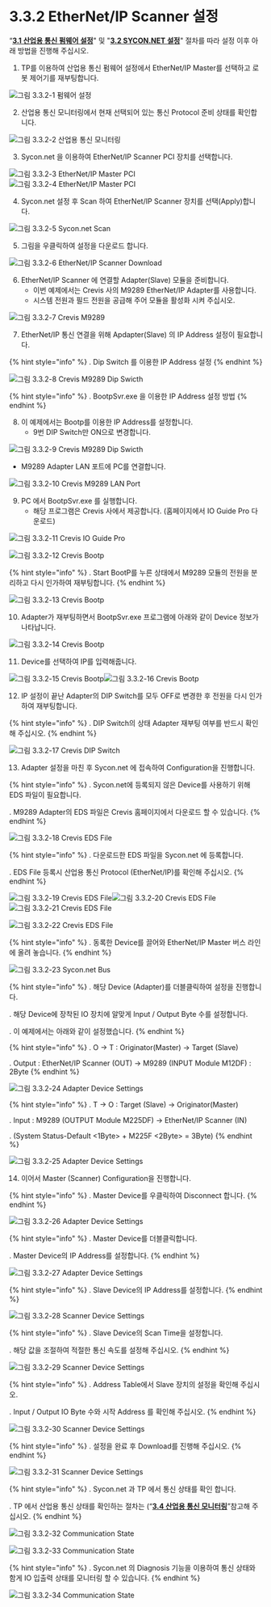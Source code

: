 ﻿# 3.3.2 EtherNet/IP Scanner 설정

“[**3.1 산업용 통신 펌웨어 설정**](../../3-settings-industrial-communication/3-1-Settings-firmware.md)" 및 "[**3.2 SYCON.NET 설정**](../../3-settings-industrial-communication/3-2-Settings-SYCON.md)" 절차를 따라 설정 이후 아래 방법을 진행해 주십시오.


1. TP를 이용하여 산업용 통신 펌웨어 설정에서 EtherNet/IP Master를 선택하고 로봇 제어기를 재부팅합니다.

![그림 3.3.2-1 펌웨어 설정](<../../_assets/3-Settings-Industrial-Communication/3.3-EtherNet-IP/2-Master_setting/image_1.png>) 

2. 산업용 통신 모니터링에서 현재 선택되어 있는 통신 Protocol 준비 상태를 확인합니다.

![그림 3.3.2-2 산업용 통신 모니터링](<../../_assets/3-Settings-Industrial-Communication/3.3-EtherNet-IP/2-Master_setting/image_2.png>) 

3. Sycon.net 을 이용하여 EtherNet/IP Scanner PCI 장치를 선택합니다.

![그림 3.3.2-3 EtherNet/IP Master PCI](<../../_assets/3-Settings-Industrial-Communication/3.3-EtherNet-IP/2-Master_setting/image_3.png>)
![그림 3.3.2-4 EtherNet/IP Master PCI](<../../_assets/3-Settings-Industrial-Communication/3.3-EtherNet-IP/2-Master_setting/image_4.png>) 

4. Sycon.net 설정 후 Scan 하여 EtherNet/IP Scanner 장치를 선택(Apply)합니다.

![그림 3.3.2-5 Sycon.net Scan](<../../_assets/3-Settings-Industrial-Communication/3.3-EtherNet-IP/2-Master_setting/image_5.png>) 

5. 그림을 우클릭하여 설정을 다운로드 합니다.

![그림 3.3.2-6 EtherNet/IP Scanner Download](<../../_assets/3-Settings-Industrial-Communication/3.3-EtherNet-IP/2-Master_setting/image_6.png>) 

6. EtherNet/IP Scanner 에 연결할 Adapter(Slave) 모듈을 준비합니다.
   * 이번 예제에서는 Crevis 사의 M9289 EtherNet/IP Adapter를 사용합니다.
   * 시스템 전원과 필드 전원을 공급해 주어 모듈을 활성화 시켜 주십시오.

![그림 3.3.2-7 Crevis M9289](<../../_assets/3-Settings-Industrial-Communication/3.3-EtherNet-IP/2-Master_setting/image_7.png>) 

7. EtherNet/IP 통신 연결을 위해 Apdapter(Slave) 의 IP Address 설정이 필요합니다.

{% hint style="info" %}
\.      Dip Switch 를 이용한 IP Address 설정
{% endhint %}

![그림 3.3.2-8 Crevis M9289 Dip Swicth](<../../_assets/3-Settings-Industrial-Communication/3.3-EtherNet-IP/2-Master_setting/image_8.png>) 

{% hint style="info" %}
\.      BootpSvr.exe 을 이용한 IP Address 설정 방법
{% endhint %}

8. 이 예제에서는 Bootp를 이용한 IP Address를 설정합니다.
   * 9번 DIP Switch만 ON으로 변경합니다.

![그림 3.3.2-9 Crevis M9289 Dip Swicth](<../../_assets/3-Settings-Industrial-Communication/3.3-EtherNet-IP/2-Master_setting/image_9.png>)

   * M9289 Adapter LAN 포트에 PC를 연결합니다.

![그림 3.3.2-10 Crevis M9289 LAN Port](<../../_assets/3-Settings-Industrial-Communication/3.3-EtherNet-IP/2-Master_setting/image_10.png>)

9. PC 에서 BootpSvr.exe 를 실행합니다.
   * 해당 프로그램은 Crevis 사에서 제공합니다. (홈페이지에서 IO Guide Pro 다운로드)

![그림 3.3.2-11 Crevis IO Guide Pro](<../../_assets/3-Settings-Industrial-Communication/3.3-EtherNet-IP/2-Master_setting/image_11.png>)

![그림 3.3.2-12 Crevis Bootp](<../../_assets/3-Settings-Industrial-Communication/3.3-EtherNet-IP/2-Master_setting/image_12.png>)

{% hint style="info" %}
\.      Start BootP를 누른 상태에서 M9289 모듈의 전원을 분리하고 다시 인가하여 재부팅합니다.
{% endhint %}

![그림 3.3.2-13 Crevis Bootp](<../../_assets/3-Settings-Industrial-Communication/3.3-EtherNet-IP/2-Master_setting/image_13.png>)

10. Adapter가 재부팅하면서 BootpSvr.exe 프로그램에 아래와 같이 Device 정보가 나타납니다.

![그림 3.3.2-14 Crevis Bootp](<../../_assets/3-Settings-Industrial-Communication/3.3-EtherNet-IP/2-Master_setting/image_14.png>)

11. Device를 선택하여 IP를 입력해줍니다.

![그림 3.3.2-15 Crevis Bootp](<../../_assets/3-Settings-Industrial-Communication/3.3-EtherNet-IP/2-Master_setting/image_15.png>)![그림 3.3.2-16 Crevis Bootp](<../../_assets/3-Settings-Industrial-Communication/3.3-EtherNet-IP/2-Master_setting/image_16.png>)

12. IP 설정이 끝난 Adapter의 DIP Switch를 모두 OFF로 변경한 후 전원을 다시 인가하여 재부팅합니다.

{% hint style="info" %}
\.      DIP Switch의 상태 Adapter 재부팅 여부를 반드시 확인해 주십시오.
{% endhint %}

![그림 3.3.2-17 Crevis DIP Switch](<../../_assets/3-Settings-Industrial-Communication/3.3-EtherNet-IP/2-Master_setting/image_17.png>)

13. Adapter 설정을 마친 후 Sycon.net 에 접속하여 Configuration을 진행합니다.

{% hint style="info" %}
\.      Sycon.net에 등록되지 않은 Device를 사용하기 위해 EDS 파일이 필요합니다.

\.      M9289 Adapter의 EDS 파일은 Crevis 홈페이지에서 다운로드 할 수 있습니다.
{% endhint %}

![그림 3.3.2-18 Crevis EDS File](<../../_assets/3-Settings-Industrial-Communication/3.3-EtherNet-IP/2-Master_setting/image_18.png>)

{% hint style="info" %}
\.      다운로드한 EDS 파일을 Sycon.net 에 등록합니다.

\.      EDS File 등록시 산업용 통신 Protocol (EtherNet/IP)를 확인해 주십시오.
{% endhint %}

![그림 3.3.2-19 Crevis EDS File](<../../_assets/3-Settings-Industrial-Communication/3.3-EtherNet-IP/2-Master_setting/image_19.png>)![그림 3.3.2-20 Crevis EDS File](<../../_assets/3-Settings-Industrial-Communication/3.3-EtherNet-IP/2-Master_setting/image_20.png>)
![그림 3.3.2-21 Crevis EDS File](<../../_assets/3-Settings-Industrial-Communication/3.3-EtherNet-IP/2-Master_setting/image_21.png>)

![그림 3.3.2-22 Crevis EDS File](<../../_assets/3-Settings-Industrial-Communication/3.3-EtherNet-IP/2-Master_setting/image_22.png>)

{% hint style="info" %}
\.      동록한 Device를 끌어와 EtherNet/IP Master 버스 라인에 올려 놓습니다.
{% endhint %}

![그림 3.3.2-23 Sycon.net Bus](<../../_assets/3-Settings-Industrial-Communication/3.3-EtherNet-IP/2-Master_setting/image_23.png>)

{% hint style="info" %}
\.      해당 Device (Adapter)를 더블클릭하여 설정을 진행합니다.

\.      해당 Device에 장착된 IO 장치에 알맞게 Input / Output Byte 수를 설정합니다.

\.      이 예제에서는 아래와 같이 설정했습니다.
{% endhint %}

{% hint style="info" %}
\.        O -> T : Originator(Master) -> Target (Slave)

\.        Output : EtherNet/IP Scanner (OUT) -> M9289 (INPUT Module M12DF) : 2Byte
{% endhint %}

![그림 3.3.2-24 Adapter Device Settings](<../../_assets/3-Settings-Industrial-Communication/3.3-EtherNet-IP/2-Master_setting/image_24.png>)

{% hint style="info" %}
\.        T -> O : Target (Slave) -> Originator(Master)

\.        Input : M9289 (OUTPUT Module M225DF) -> EtherNet/IP Scanner (IN)

\.        (System Status-Default <1Byte> + M225F <2Byte> = 3Byte)
{% endhint %}

![그림 3.3.2-25 Adapter Device Settings](<../../_assets/3-Settings-Industrial-Communication/3.3-EtherNet-IP/2-Master_setting/image_25.png>)

14. 이어서 Master (Scanner) Configuration을 진행합니다.
    

{% hint style="info" %}
\.        Master Device를 우클릭하여 Disconnect 합니다.
{% endhint %}

![그림 3.3.2-26 Adapter Device Settings](<../../_assets/3-Settings-Industrial-Communication/3.3-EtherNet-IP/2-Master_setting/image_26.png>)

{% hint style="info" %}
\.        Master Device를 더블클릭합니다.

\.        Master Device의 IP Address를 설정합니다. 
{% endhint %}

![그림 3.3.2-27 Adapter Device Settings](<../../_assets/3-Settings-Industrial-Communication/3.3-EtherNet-IP/2-Master_setting/image_27.png>)

{% hint style="info" %}
\.        Slave Device의 IP Address를 설정합니다. 
{% endhint %}

![그림 3.3.2-28 Scanner Device Settings](<../../_assets/3-Settings-Industrial-Communication/3.3-EtherNet-IP/2-Master_setting/image_28.png>)

{% hint style="info" %}
\.        Slave Device의 Scan Time을 설정합니다. 

\.        해당 값을 조절하여 적절한 통신 속도를 설정해 주십시오.
{% endhint %}

![그림 3.3.2-29 Scanner Device Settings](<../../_assets/3-Settings-Industrial-Communication/3.3-EtherNet-IP/2-Master_setting/image_29.png>)

{% hint style="info" %}
\.        Address Table에서 Slave 장치의 설정을 확인해 주십시오.

\.        Input / Output IO Byte 수와 시작 Address 를 확인해 주십시오.
{% endhint %}

![그림 3.3.2-30 Scanner Device Settings](<../../_assets/3-Settings-Industrial-Communication/3.3-EtherNet-IP/2-Master_setting/image_30.png>)

{% hint style="info" %}
\.        설정을 완료 후 Download를 진행해 주십시오.
{% endhint %}

![그림 3.3.2-31 Scanner Device Settings](<../../_assets/3-Settings-Industrial-Communication/3.3-EtherNet-IP/2-Master_setting/image_31.png>)

{% hint style="info" %}
\.        Sycon.net 과 TP 에서 통신 상태를 확인 합니다.

\.        TP 에서 산업용 통신 상태를 확인하는 절차는 (“[**3.4 산업용 통신 모니터링**](/4-monitoring-industrial-communication.md)”참고해 주십시오.
{% endhint %}

![그림 3.3.2-32 Communication State](<../../_assets/3-Settings-Industrial-Communication/3.3-EtherNet-IP/2-Master_setting/image_32.png>)

![그림 3.3.2-33 Communication State](<../../_assets/3-Settings-Industrial-Communication/3.3-EtherNet-IP/2-Master_setting/image_33.png>)


{% hint style="info" %}
\.        Sycon.net 의 Diagnosis 기능을 이용하여 통신 상태와 함게 IO 입출력 상태를 모니터링 할 수 있습니다.
{% endhint %}

![그림 3.3.2-34 Communication State](<../../_assets/3-Settings-Industrial-Communication/3.3-EtherNet-IP/2-Master_setting/image_34.png>)